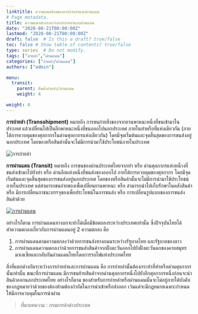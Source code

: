 ```yaml
---
linktitle: ความแตกต่างของการถ่ายลำและผ่านแดน
# Page metadata.
title: ความแตกต่างระหว่างการถ่ายลำและผ่านแดน
date: "2020-08-21T00:00:00Z"
lastmod: "2020-08-21T00:00:00Z"
draft: false  # Is this a draft? true/false
toc: false # Show table of contents? true/false
type: series  # Do not modify.
tags: ["ถ่ายลำ","ผ่านแดน"]
categories: ["ถ่ายลำ/ผ่านแดน"]
authors: ["admin"]

menu:
  transit:
    parent: สินค้าถ่ายลำ/ผ่านแดน   
    weight: 4

weight: 4
---
```


**การถ่ายลำ (Transshipment)** หมายถึง การขนถ่ายสิ่งของจากยานพาหนะหนึ่งที่ขนเข้ามาในประเทศ แล้วเปลี่ยนไปเป็นอีกพาหนะหนึ่งที่ขนออกไปนอกประเทศ ภายในท่าหรือที่แห่งเดียวกัน (ภายใต้การควบคุมของศุลกากรในด่านศุลกากรแห่งเดียวกัน) โดยมีจุดเริ่มต้นและจุดสิ้นสุดของการขนส่งอยู่นอกประเทศ โดยของหรือสินค้านั้นจะไม่มีการนำมาใช้ประโยชน์ภายในประเทศ  
  
![การถ่ายลำ](../img/transshipment.jpg)
  
**การผ่านแดน (Transit)** หมายถึง การขนของผ่านประเทศไทยจากท่า หรือ ด่านศุลกากรแห่งหนึ่างที่ขนส่งเข้ามาไปยังท่า หรือ ด่านอีกแห่งหนึ่งที่ขนส่งของออกไป ภายใต้การควบคุมของศุลกากร โดยมีจุดเริ่มต้นและจุดสิ้นสุดของการขนส่งอยู่นอกประเทศ โดยของหรือสินค้านั้นจะไม่มีการนำมาใช้ประโยชน์ภายในประเทศ แต่สามารถขนถ่ายของเพื่อเปลี่ยนยานพาหนะ หรือ สามารถนำไปเก็บรักษาในคลังสินค้า หรือ มีการเปลี่ยนภาชนะบรรจุของเพื่อประโยชน์ในการขนส่ง หรือ การเปลี่ยนรูปแบบของการขนส่งสินค้าด้วย  
  
[![การผ่านแดน](../img/transit.jpg)](http://www.abassociated.com/wp-content/uploads/2018/08/%E0%B8%9C%E0%B9%88%E0%B8%B2%E0%B8%99%E0%B9%81%E0%B8%94%E0%B8%991.jpg)  
  
อย่างไรก็ตาม การผ่านแดนทางบกจะทำได้เมื่อมีข้อตกลงระหว่างประเทศเท่านั้น ซึ่งปัจจุบันไทยได้ทำความตกลงเกี่ยวกับการผ่านแดนอยู่ 2 ความตกลง คือ  
1. การผ่านแดนตามความตกลงว่าด้วยการขนส่งทางถนนระหว่างรัฐบาลไทย และรัฐบาลของลาว  
2. การผ่านแดนความตกลงว่าด้วยการขนส่งสินค้าจากฝั่งตะวันออกไปยังฝั่งตะวันตกของคาบสมุทรมาเลเซียและกลับกันผ่านแดนไทยโดยการรถไฟแห่งประเทศไทย  
  
สิ่งที่แตกต่างกันระหว่างการถ่ายลำและการผ่านแดน คือ การถ่ายลำนั้นต้องกระทำที่ท่าหรือด่านศุลกากรนั้นเท่านั้น ขณะที่การผ่านแดน มีการขนย้ายสินค้าจากด่านศุลกากรหนึ่งไปยังอีกศุลกากรหนึ่งก่อนจะนำสินค้าออกนอกประเทศไทย อย่างไรก็ตาม ของสำหรับการถ่ายลำหรือผ่านแดนนั้นจะไม่อยู่ภายใต้บังคับของกฎหมายว่าด้วยของต้องห้ามต้องกำกัดในการนำเข้าหรือส่งออก เว้นแต่จะมีกฎหมายเฉพาะกำหนดให้มีการควบคุมในการนำผ่าน  

>ที่มาบทความ : กรมการค้าต่างประเทศ